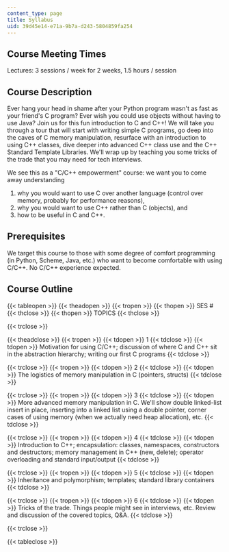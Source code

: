 ```yaml
---
content_type: page
title: Syllabus
uid: 39d45e14-e71a-9b7a-d243-5804859fa254
---
```


Course Meeting Times
--------------------

Lectures: 3 sessions / week for 2 weeks, 1.5 hours / session

Course Description
------------------

Ever hang your head in shame after your Python program wasn't as fast as your friend's C program? Ever wish you could use objects without having to use Java? Join us for this fun introduction to C and C++! We will take you through a tour that will start with writing simple C programs, go deep into the caves of C memory manipulation, resurface with an introduction to using C++ classes, dive deeper into advanced C++ class use and the C++ Standard Template Libraries. We'll wrap up by teaching you some tricks of the trade that you may need for tech interviews.

We see this as a "C/C++ empowerment" course: we want you to come away understanding

1.  why you would want to use C over another language (control over memory, probably for performance reasons),
2.  why you would want to use C++ rather than C (objects), and
3.  how to be useful in C and C++.

Prerequisites
-------------

We target this course to those with some degree of comfort programming (in Python, Scheme, Java, etc.) who want to become comfortable with using C/C++. No C/C++ experience expected.

Course Outline
--------------

{{< tableopen >}}
{{< theadopen >}}
{{< tropen >}}
{{< thopen >}}
SES #
{{< thclose >}}
{{< thopen >}}
TOPICS
{{< thclose >}}

{{< trclose >}}

{{< theadclose >}}
{{< tropen >}}
{{< tdopen >}}
1
{{< tdclose >}}
{{< tdopen >}}
Motivation for using C/C++; discussion of where C and C++ sit in the abstraction hierarchy; writing our first C programs
{{< tdclose >}}

{{< trclose >}}
{{< tropen >}}
{{< tdopen >}}
2
{{< tdclose >}}
{{< tdopen >}}
The logistics of memory manipulation in C (pointers, structs)
{{< tdclose >}}

{{< trclose >}}
{{< tropen >}}
{{< tdopen >}}
3
{{< tdclose >}}
{{< tdopen >}}
More advanced memory manipulation in C. We'll show double linked-list insert in place, inserting into a linked list using a double pointer, corner cases of using memory (when we actually need heap allocation), etc.
{{< tdclose >}}

{{< trclose >}}
{{< tropen >}}
{{< tdopen >}}
4
{{< tdclose >}}
{{< tdopen >}}
Introduction to C++; encapsulation: classes, namespaces, constructors and destructors; memory management in C++ (new, delete); operator overloading and standard input/output
{{< tdclose >}}

{{< trclose >}}
{{< tropen >}}
{{< tdopen >}}
5
{{< tdclose >}}
{{< tdopen >}}
Inheritance and polymorphism; templates; standard library containers
{{< tdclose >}}

{{< trclose >}}
{{< tropen >}}
{{< tdopen >}}
6
{{< tdclose >}}
{{< tdopen >}}
Tricks of the trade. Things people might see in interviews, etc. Review and discussion of the covered topics, Q&A.
{{< tdclose >}}

{{< trclose >}}

{{< tableclose >}}